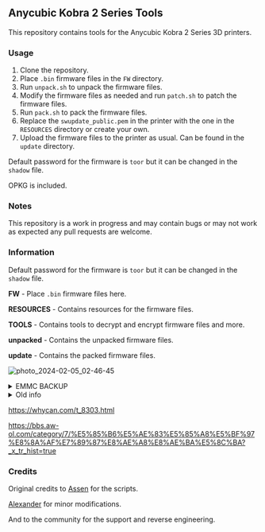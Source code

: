 ## Anycubic Kobra 2 Series Tools

This repository contains tools for the Anycubic Kobra 2 Series 3D printers.

### Usage

1. Clone the repository.
2. Place `.bin` firmware files in the `FW` directory.
3. Run `unpack.sh` to unpack the firmware files.
4. Modify the firmware files as needed and run `patch.sh` to patch the firmware files.
5. Run `pack.sh` to pack the firmware files.
6. Replace the `swupdate_public.pem` in the printer with the one in the `RESOURCES` directory or create your own.
7. Upload the firmware files to the printer as usual. Can be found in the `update` directory.

Default password for the firmware is `toor` but it can be changed in the `shadow` file.

OPKG is included.

### Notes

This repository is a work in progress and may contain bugs or may not work as expected any pull requests are welcome.

### Information

Default password for the firmware is `toor` but it can be changed in the `shadow` file.

**FW** - Place `.bin` firmware files here.

**RESOURCES** - Contains resources for the firmware files.

**TOOLS** - Contains tools to decrypt and encrypt firmware files and more.

**unpacked** - Contains the unpacked firmware files.

**update** - Contains the packed firmware files.

![photo_2024-02-05_02-46-45](https://github.com/ultimateshadsform/Anycubic-Kobra-2-Series-Tools/assets/151234273/be75b895-d655-440e-92d7-b9804da16f05)

<details>
  <summary>EMMC BACKUP</summary>

EMMC Backup Procedure

1. Use app version 2.39 and stop the booting process by holding key 's'
2. Insert USB disk with the file backup.scr on it
3. From the uboot shell enter the following:

usb reset
usb dev 0
fatload usb 0:0 42000000 backup.scr

If you see an error, try typing in usb part and see what partitions are available. Then enter:
fatload usb 0:<Enter partition number in here> 42000000 backup.scr
Example: fatload usb 0:1 42000000 backup.scr
(Partition 1)

source 42000000

4. Remove the USB disk and insert at least 8GB USB disk
5. Wait about 15 minutes and the entire emmc will be transfered 1:1 to the USB disk
   If you see an error and the script stopped before showing 100%, insert another type USB disk and enter:

source 42000000

6. From a linux machine export the backup as a file:

dd if=/dev/sdh of=emmc_backup.bin bs=512 count=15269888 status=progress

---

With the xfel tool:

1. Enter the printer in FEL mode
2. Enter the following:

xfel ddr t113-s3
xfel write 0x43000000 uboot239.bin
xfel exec 0x43000b50

Press and hold key 's' until the boot process stop in uboot shell and go to step 3 above

You can modify the script and create new backup.scr image by: mkimage -T script -n 'EMMC Backup' -d backup.txt backup.scr

</details>

<details>
<summary>Old info</summary>
</br>
Right now, there is no klipper custom firmware but we have discovered that we can create our own modified firmware by patching things in the rootfs.

This is not a custom firmware created via the SDK. So it is not a custom firmware in the traditional sense.

We have managed to create our own .swu update file which we can flash via USB. But in order to do this, we need to patch and replace the public key in the printer to accept our custom firmware. Which requires root access/uart access.

But I have some links which the community has shared that may get us closer to custom firmware:

~~https://gitlab.com/weidongshan/tina-d1-h~~

~~https://bbs.aw-ol.com/topic/1034~~

~~We have found the sdk here: https://d1.docs.aw-ol.com/study/study_3getsdktoc/#sdk_3~~

~~Here is a more recent version of the SDK which you can download: https://klipper.discourse.group/t/printer-cfg-for-anycubic-kobra-2-plus-pro-max/11658/95?u=ultimatelifeform~~

https://bbs.aw-ol.com/assets/uploads/files/1645007527374-r528_user_manual_v1.3.pdf

If you have a male to male usb port connected you can probably use https://androidmtk.com/download-phoenixsuit to flash?

https://gitee.com/weidongshan/eLinuxCore_100ask-t113-pro

```bash
git clone https://gitee.com/weidongshan/eLinuxCore_100ask-t113-pro --recurse-submodules
```

You can find the devboard documentation here: https://shadow-storage.fra1.cdn.digitaloceanspaces.com/GXFB0461-001.zip

It was sent via Telegram but I uploaded it to my server for safe keeping.

</details>

https://whycan.com/t_8303.html

https://bbs.aw-ol.com/category/7/%E5%85%B6%E5%AE%83%E5%85%A8%E5%BF%97%E8%8A%AF%E7%89%87%E8%AE%A8%E8%AE%BA%E5%8C%BA?_x_tr_hist=true

### Credits

Original credits to [Assen](https://klipper.discourse.group/u/AGG2020) for the scripts.

[Alexander](https://github.com/ultimateshadsform) for minor modifications.

And to the community for the support and reverse engineering.
